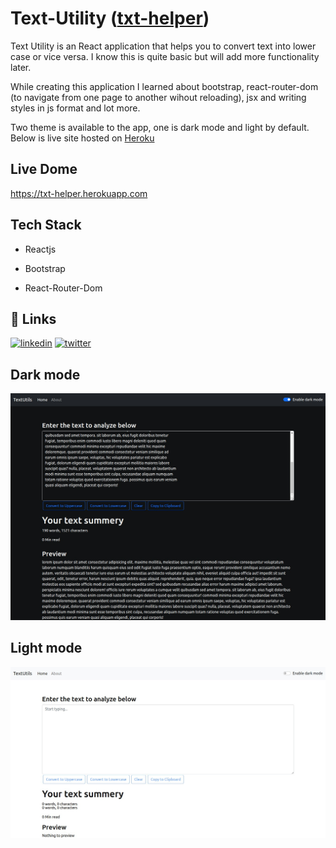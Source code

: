 
# Text-Utility ([txt-helper](https://txt-helper.herokuapp.com)) 

Text Utility is an React application that helps you to convert text into lower case or vice versa. I know this is quite basic but will add more functionality later.

While creating this application I learned about bootstrap, react-router-dom (to navigate from one page to another wihout reloading), jsx and writing styles in js format and lot more.

Two theme is available to the app, one is dark mode and light by default. Below is live site hosted on [Heroku](https://heroku.com)

## Live Dome
https://txt-helper.herokuapp.com

## Tech Stack

- Reactjs

- Bootstrap

- React-Router-Dom

## 🔗 Links
[![linkedin](https://img.shields.io/badge/linkedin-0A66C2?style=for-the-badge&logo=linkedin&logoColor=white)](https://www.linkedin.com/in/sailendrachettri/)
[![twitter](https://img.shields.io/badge/twitter-1DA1F2?style=for-the-badge&logo=twitter&logoColor=white)](https://twitter.com/sailendrchettri)


## Dark mode
![App Screenshot](https://github.com/sailendrachettri/text-helper/blob/main/public/txt-dark.png)


## Light mode
![App Screenshot](https://github.com/sailendrachettri/text-helper/blob/main/public/txt-light.png)
